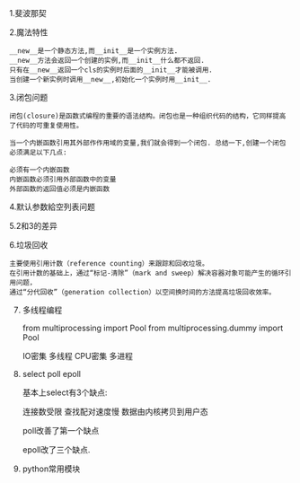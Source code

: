 1.斐波那契


2.魔法特性

    __new__是一个静态方法,而__init__是一个实例方法.
    __new__方法会返回一个创建的实例,而__init__什么都不返回.
    只有在__new__返回一个cls的实例时后面的__init__才能被调用.
    当创建一个新实例时调用__new__,初始化一个实例时用__init__.


3.闭包问题


    闭包(closure)是函数式编程的重要的语法结构。闭包也是一种组织代码的结构，它同样提高了代码的可重复使用性。

    当一个内嵌函数引用其外部作作用域的变量,我们就会得到一个闭包. 总结一下,创建一个闭包必须满足以下几点:

    必须有一个内嵌函数
    内嵌函数必须引用外部函数中的变量
    外部函数的返回值必须是内嵌函数


4.默认参数給空列表问题


5.2和3的差异



6.垃圾回收


    主要使用引用计数（reference counting）来跟踪和回收垃圾。
    在引用计数的基础上，通过“标记-清除”（mark and sweep）解决容器对象可能产生的循环引用问题，
    通过“分代回收”（generation collection）以空间换时间的方法提高垃圾回收效率。



7. 多线程编程


    from multiprocessing import Pool
    from multiprocessing.dummy import Pool
    
    IO密集 多线程
    CPU密集 多进程




8. select poll epoll

    基本上select有3个缺点:

    连接数受限
    查找配对速度慢
    数据由内核拷贝到用户态
    
    poll改善了第一个缺点

    epoll改了三个缺点.



9. python常用模块


